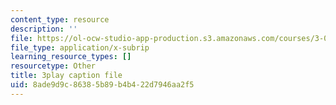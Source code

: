 ```yaml
---
content_type: resource
description: ''
file: https://ol-ocw-studio-app-production.s3.amazonaws.com/courses/3-021j-introduction-to-modeling-and-simulation-spring-2012/8ade9d9c86385b89b4b422d7946aa2f5_HGB8VlcFVzU.vtt
file_type: application/x-subrip
learning_resource_types: []
resourcetype: Other
title: 3play caption file
uid: 8ade9d9c-8638-5b89-b4b4-22d7946aa2f5
---
```

